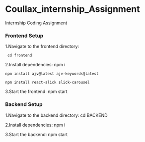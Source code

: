 # Coullax_internship_Assignment
Internship Coding Assignment

### Frontend Setup
 1.Navigate to the frontend directory: 
 
     cd frontend


 2.Install dependencies:
    npm i
    
    npm install ajv@latest ajv-keywords@latest
    
    npm install react-slick slick-carousel
    

 3.Start the frontend:
     npm start



### Backend Setup
 1.Navigate to the backend directory:
     cd BACKEND

 2.Install dependencies:
     npm i

 3.Start the backend:
     npm start
 
 


